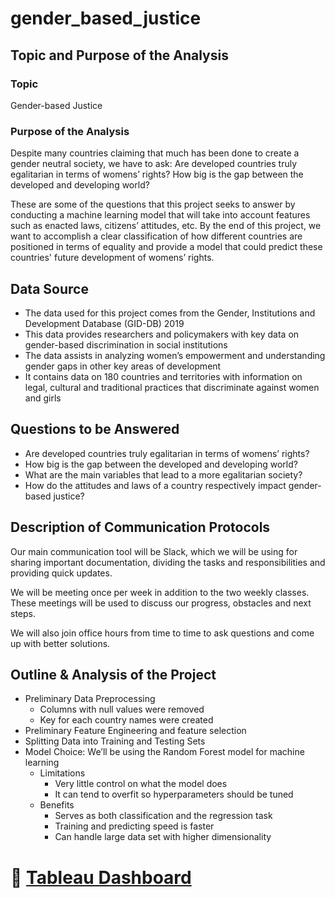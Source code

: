 # gender_based_justice

## Topic and Purpose of the Analysis

### Topic
Gender-based Justice

### Purpose of the Analysis
Despite many countries claiming that much has been done to create a gender neutral society, we have to ask: Are developed countries truly egalitarian in terms of womens’ rights? How big is the gap between the developed and developing world?

These are some of the questions that this project seeks to answer by conducting a machine learning model that will take into account features such as enacted laws, citizens’ attitudes, etc. By the end of this project, we want to accomplish a clear classification of how different countries are positioned in terms of equality and provide a model that could predict these countries' future development of womens’ rights.

## Data Source
* The data used for this project comes from the Gender, Institutions and Development Database (GID-DB) 2019
* This data provides researchers and policymakers with key data on gender-based discrimination in social institutions
* The data assists in analyzing women’s empowerment and understanding gender gaps in other key areas of development
* It contains data on 180 countries and territories with information on legal, cultural and traditional practices that discriminate against women and girls

## Questions to be Answered
* Are developed countries truly egalitarian in terms of womens’ rights? 
* How big is the gap between the developed and developing world?
* What are the main variables that lead to a more egalitarian society?
* How do the attitudes and laws of a country respectively impact gender-based justice?

## Description of Communication Protocols
Our main communication tool will be Slack, which we will be using for sharing important documentation, dividing the tasks and responsibilities and providing quick updates. 

We will be meeting once per week in addition to the two weekly classes. These meetings will be used to discuss our progress, obstacles and next steps.

We will also join office hours from time to time to ask questions and come up with better solutions.

## Outline & Analysis of the Project
* Preliminary Data Preprocessing
    * Columns with null values were removed
    * Key for each country names were created
* Preliminary Feature Engineering and feature selection
* Splitting Data into Training and Testing Sets
* Model Choice: We’ll be using the Random Forest model for machine learning
    * Limitations
        * Very little control on what the model does
        * It can tend to overfit so hyperparameters should be tuned
    * Benefits
        * Serves as both classification and the regression task
        * Training and predicting speed is faster
        * Can handle large data set with higher dimensionality

# 🔗 [Tableau Dashboard](https://public.tableau.com/app/profile/sohyun.choi/viz/ChildMarriagePracticeDashboard/ChildMarriagePracticeDashboard?publish=yes)

